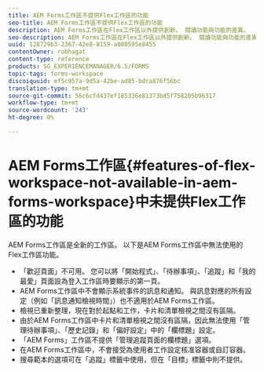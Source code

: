 ```yaml
---
title: AEM Forms工作區不提供Flex工作區的功能
seo-title: AEM Forms工作區不提供Flex工作區的功能
description: AEM Forms工作區在Flex工作區以外提供創新。 閱讀功能與功能的差異。
seo-description: AEM Forms工作區在Flex工作區以外提供創新。 閱讀功能與功能的差異。
uuid: 128729b3-2367-42e8-8159-a080595e8455
contentOwner: robhagat
content-type: reference
products: SG_EXPERIENCEMANAGER/6.5/FORMS
topic-tags: forms-workspace
discoiquuid: ef5c957a-9d5a-42be-ad85-bdca876f56bc
translation-type: tm+mt
source-git-commit: 56c6cfd437ef185336e81373bd5f758205b96317
workflow-type: tm+mt
source-wordcount: '243'
ht-degree: 0%

---
```



# AEM Forms工作區{#features-of-flex-workspace-not-available-in-aem-forms-workspace}中未提供Flex工作區的功能

AEM Forms工作區是全新的工作區。 以下是AEM Forms工作區中無法使用的Flex工作區功能。

* 「歡迎頁面」不可用。 您可以將「開始程式」、「待辦事項」、「追蹤」和「我的最愛」頁面設為登入工作區時要顯示的第一頁。
* AEM Forms工作區中不會顯示系統事件的訊息和通知。 與訊息對應的所有設定（例如「訊息通知檢視時間」）也不適用於AEM Forms工作區。
* 檢視已重新整理，現在對於起點和工作，卡片和清單檢視之間沒有區隔。
* 由於AEM Forms工作區中卡片和清單檢視之間沒有區隔，因此無法使用「管理待辦事項」、「歷史記錄」和「偏好設定」中的「欄標題」設定。
* 「AEM Forms」工作區不提供「管理追蹤頁面的欄標題」選項。
* 在AEM Forms工作區中，不會接受為使用者工作設定核准容器或自訂容器。
* 搜尋範本的選項可在「追蹤」標籤中使用，但在「目標」標籤中則不提供。
